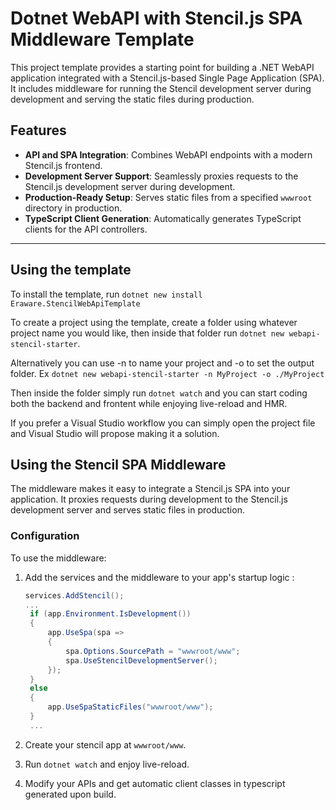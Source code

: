 # Dotnet WebAPI with Stencil.js SPA Middleware Template

This project template provides a starting point for building a .NET WebAPI application integrated with a Stencil.js-based Single Page Application (SPA). It includes middleware for running the Stencil development server during development and serving the static files during production.

## Features

- **API and SPA Integration**: Combines WebAPI endpoints with a modern Stencil.js frontend.
- **Development Server Support**: Seamlessly proxies requests to the Stencil.js development server during development.
- **Production-Ready Setup**: Serves static files from a specified `wwwroot` directory in production.
- **TypeScript Client Generation**: Automatically generates TypeScript clients for the API controllers.

---

## Using the template

To install the template, run `dotnet new install Eraware.StencilWebApiTemplate`

To create a project using the template, create a folder using whatever project name you would like, then inside that folder run `dotnet new webapi-stencil-starter`.

Alternatively you can use -n to name your project and -o to set the output folder. Ex `dotnet new webapi-stencil-starter -n MyProject -o ./MyProject`

Then inside the folder simply run `dotnet watch` and you can start coding both the backend and frontent while enjoying live-reload and HMR.

If you prefer a Visual Studio workflow you can simply open the project file and Visual Studio will propose making it a solution.

## Using the Stencil SPA Middleware

The middleware makes it easy to integrate a Stencil.js SPA into your application. It proxies requests during development to the Stencil.js development server and serves static files in production.

### Configuration

To use the middleware:

1. Add the services and the middleware to your app's startup logic :

   ```csharp
   services.AddStencil();
   ...
    if (app.Environment.IsDevelopment())
    {
        app.UseSpa(spa =>
        {
            spa.Options.SourcePath = "wwwroot/www";
            spa.UseStencilDevelopmentServer();
        });
    }
    else
    {
        app.UseSpaStaticFiles("wwwroot/www");
    }
    ...
    ```
2. Create your stencil app at `wwwroot/www`.
3. Run `dotnet watch` and enjoy live-reload.
4. Modify your APIs and get automatic client classes in typescript generated upon build.
